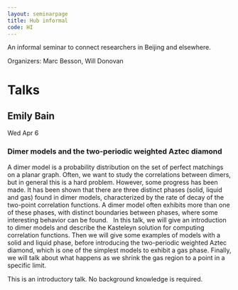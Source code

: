 ```yaml
---
layout: seminarpage
title: Hub informal
code: HI
---
```


An informal seminar to connect researchers in Beijing and elsewhere.

Organizers: Marc Besson, Will Donovan

# Talks

## Emily Bain

Wed Apr 6

### Dimer models and the two-periodic weighted Aztec diamond

A dimer model is a probability distribution on the set of perfect matchings on a planar graph. Often, we want to study the correlations between dimers, but in general this is a hard problem. However, some progress has been made. It has been shown that there are three distinct phases (solid, liquid and gas) found in dimer models, characterized by the rate of decay of the two-point correlation functions. A dimer model often exhibits more than one of these phases, with distinct boundaries between phases, where some interesting behavior can be found.
 
In this talk, we will give an introduction to dimer models and describe the Kasteleyn solution for computing correlation functions. Then we will give some examples of models with a solid and liquid phase, before introducing the two-periodic weighted Aztec diamond, which is one of the simplest models to exhibit a gas phase. Finally, we will talk about what happens as we shrink the gas region to a point in a specific limit.

This is an introductory talk. No background knowledge is required.
